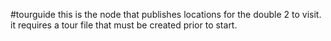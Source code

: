 #tourguide
this is the node that publishes locations for the double 2 to visit.
it requires a tour file that must be created prior to start.
 

